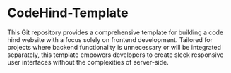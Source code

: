 # CodeHind-Template
This Git repository provides a comprehensive template for building a code hind website with a focus solely on frontend development. Tailored for projects where backend functionality is unnecessary or will be integrated separately, this template empowers developers to create sleek  responsive user interfaces without the complexities of server-side.
